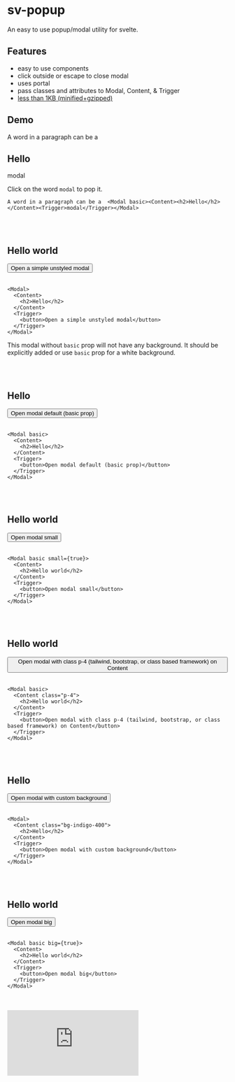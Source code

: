 <script>
  import Modal from "$lib/Modal.svelte";
  import Trigger from "$lib/Trigger.svelte";
  import Content from "$lib/Content.svelte";
</script>

<h1>sv-popup</h1>
<p>An easy to use popup/modal utility for svelte.</p>

## Features

- easy to use components
- click outside or escape to close modal
- uses portal
- pass classes and attributes to Modal, Content, & Trigger
- [less than 1KB (minified+gzipped)](https://bundlephobia.com/package/sv-popup@0.1.0)

## Demo

A word in a paragraph can be a  <Modal basic><Content><h2>Hello</h2></Content><Trigger>modal</Trigger></Modal>

Click on the word ``modal`` to pop it.

```svelte
A word in a paragraph can be a  <Modal basic><Content><h2>Hello</h2></Content><Trigger>modal</Trigger></Modal>
```

<br />
<br />

<Modal>
  <Content>
    <h2>Hello world</h2>
  </Content>
  <Trigger>
    <button>Open a simple unstyled modal</button>
  </Trigger>
</Modal>
<br />
<br />

```svelte
<Modal>
  <Content>
    <h2>Hello</h2>
  </Content>
  <Trigger>
    <button>Open a simple unstyled modal</button>
  </Trigger>
</Modal>
```

This modal without `basic` prop will not have any background. It should
be explicitly added or use `basic` prop for a white background.

<br />
<br />

<Modal basic>
  <Content>
    <h2>Hello</h2>
  </Content>
  <Trigger>
    <button>Open modal default (basic prop)</button>
  </Trigger>
</Modal>
<br />
<br />

```svelte
<Modal basic>
  <Content>
    <h2>Hello</h2>
  </Content>
  <Trigger>
    <button>Open modal default (basic prop)</button>
  </Trigger>
</Modal>
```

<br />
<br />
<Modal basic small={true}>
  <Content>
    <h2>Hello world</h2>
  </Content>
  <Trigger>
    <button>Open modal small</button>
  </Trigger>
</Modal>
<br />
<br />

```svelte
<Modal basic small={true}>
  <Content>
    <h2>Hello world</h2>
  </Content>
  <Trigger>
    <button>Open modal small</button>
  </Trigger>
</Modal>
```

<br />
<br />
<Modal basic>
  <Content class="p-4">
    <h2>Hello world</h2>
  </Content>
  <Trigger>
    <button>Open modal with class p-4 (tailwind, bootstrap, or class based framework) on Content</button>
  </Trigger>
</Modal>
<br />
<br />

```svelte
<Modal basic>
  <Content class="p-4">
    <h2>Hello world</h2>
  </Content>
  <Trigger>
    <button>Open modal with class p-4 (tailwind, bootstrap, or class based framework) on Content</button>
  </Trigger>
</Modal>
```

<br />
<br />
<Modal>
  <Content class="bg-indigo-400">
    <h2>Hello</h2>
  </Content>
  <Trigger>
    <button>Open modal with custom background</button>
  </Trigger>
</Modal>
<br />
<br />

```svelte
<Modal>
  <Content class="bg-indigo-400">
    <h2>Hello</h2>
  </Content>
  <Trigger>
    <button>Open modal with custom background</button>
  </Trigger>
</Modal>
```

<br />
<br />
<Modal basic big={true}>
  <Content>
    <h2>Hello world</h2>
  </Content>
  <Trigger>
    <button>Open modal big</button>
  </Trigger>
</Modal>
<br />
<br />

```svelte
<Modal basic big={true}>
  <Content>
    <h2>Hello world</h2>
  </Content>
  <Trigger>
    <button>Open modal big</button>
  </Trigger>
</Modal>
```

<br />
<br />

<Modal>
  <Content>
    <iframe
      src="https://www.youtube.com/embed/7xDcmL5-ET8"
      title="YouTube video player"
      frameborder="0"
      allow="accelerometer; autoplay; clipboard-write; encrypted-media; gyroscope; picture-in-picture"
      allowfullscreen
    />
  </Content>
  <Trigger>
    <button>Open video default</button>
  </Trigger>
</Modal>
<br />
<br />

```svelte
<Modal>
  <Content>
    <iframe
      src="https://www.youtube.com/embed/7xDcmL5-ET8"
      title="YouTube video player"
      frameborder="0"
      allow="accelerometer; autoplay; clipboard-write; encrypted-media; gyroscope; picture-in-picture"
      allowfullscreen
    />
  </Content>
  <Trigger>
    <button>Open video default</button>
  </Trigger>
</Modal>
```

<br />
<br />

<Modal big={true} button={false}>
  <Content>
    <iframe
      src="https://www.youtube.com/embed/7xDcmL5-ET8"
      title="YouTube video player"
      frameborder="0"
      allow="accelerometer; autoplay; clipboard-write; encrypted-media; gyroscope; picture-in-picture"
      allowfullscreen
    />
  </Content>
  <Trigger>
    <button>Open video + big layout + no close button</button>
  </Trigger>
</Modal>
<br />
<br />

```svelte
<Modal big={true} button={false}>
  <Content>
    <iframe
      src="https://www.youtube.com/embed/7xDcmL5-ET8"
      title="YouTube video player"
      frameborder="0"
      allow="accelerometer; autoplay; clipboard-write; encrypted-media; gyroscope; picture-in-picture"
      allowfullscreen
    />
  </Content>
  <Trigger>
    <button>Open video + big layout + no close button</button>
  </Trigger>
</Modal>
```

<br />
<br />

<p>An image as a trigger and content</p>
<Modal big={true} button={false}>
  <Content>
    <img src="https://picsum.photos/id/237/1000/600" alt="a dog" />
  </Content>
  <Trigger>
    <img src="https://picsum.photos/id/237/300/200" alt="a dog" />
  </Trigger>
</Modal>
<br />
<br />

```svelte
<Modal big={true} button={false}>
  <Content>
    <img src="https://picsum.photos/id/237/1000/600" alt="a dog" />
  </Content>
  <Trigger>
    <img src="https://picsum.photos/id/237/300/200" alt="a dog" />
  </Trigger>
</Modal>
```

<br />
<br />

<a href="https://github.com/sharu725/sv-popup">Open an issue</a>

<style>
  h1 {
    text-decoration: underline;
    text-decoration-style: dashed;
  }
  iframe {
    width: 100%;
    aspect-ratio: 16/9;
    height: auto;
  }
  br {
    display: block;
  }
  :global(.p-4) {
    padding: 2rem !important;
  }
  :global(.bg-indigo-400) {
    background-color: #6569db;
  }
</style>
